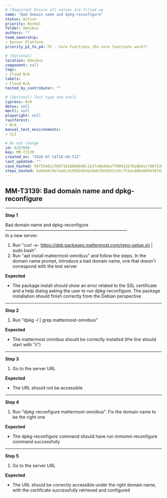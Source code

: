 ```yaml
---
# (Required) Ensure all values are filled up
name: "Bad domain name and dpkg-reconfigure"
status: Active
priority: Normal
folder: Omnibus
authors: ""
team_ownership: 
- Server Platform
priority_p1_to_p4: P2 - Core Functions (Do core functions work?)

# (Optional)
location: Omnibus
component: null
tags:
- Cloud N/A
labels: 
- Cloud-N/A
tested_by_contributor: ""

# (Optional) Test type and tools
cypress: N/A
detox: null
mmctl: null
playwright: null
rainforest: 
- N/A
manual_test_environments:
- CLI

# Do not change
id: 6197858
key: MM-T3139
created_on: "2020-07-14T18:40:51Z"
last_updated: ""
case_hashed: 50f554821f697161b0b00d8c1b37a8bdebaf700912678a8bd1c7d6f3367587d6a2a496d93487b9140669ee7d79a0af69
steps_hashed: beb9a819afaa6cd19582454a18eb79e5623ce5c751ac886e8d541674aebf38721d692d3941544dd2ee9e5f852260f310
---
```


<!-- (Auto-generated) Based on frontmatter's "key" and "name" -->

## MM-T3139: Bad domain name and dpkg-reconfigure

---

**Step 1**

Bad domain name and dpkg-reconfigure\
————————————————————————————\
In a new server:

1. Run "curl -o- <https://deb.packages.mattermost.com/repo-setup.sh> | sudo bash"
2. Run "apt install mattermost-omnibus" and follow the steps. In the domain name prompt, introduce a bad domain name, one that doesn't correspond with the test server

**Expected**

- The package install should show an error related to the SSL certificate and a help dialog asking the user to run dpkg-reconfigure. The package installation should finish correctly from the Debian perspective

---

**Step 2**

1. Run "dpkg -l | grep mattermost-omnibus"

**Expected**

- The mattermost omnibus should be correctly installed (the line should start with "ii")

---

**Step 3**

1. Go to the server URL

**Expected**

- The URL should not be accessible

---

**Step 4**

1. Run "dpkg-reconfigure mattermost-omnibus". Fix the domain name to be the right one

**Expected**

- The dpkg-reconfigure command should have run mmomni reconfigure command successfully

---

**Step 5**

1. Go to the server URL

**Expected**

- The URL should be correctly accessible under the right domain name, with the certificate successfully retrieved and configured
